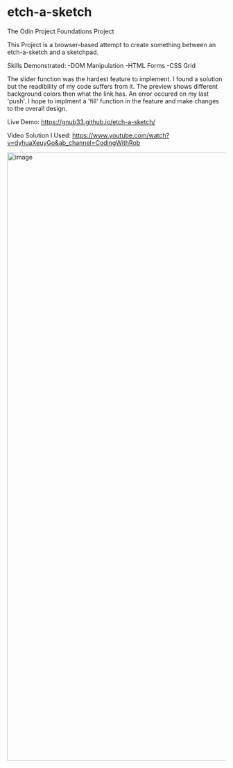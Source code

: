 # etch-a-sketch

The Odin Project Foundations Project

This Project is a browser-based attempt to create something between an etch-a-sketch and a sketchpad.

Skills Demonstrated:
-DOM Manipulation
-HTML Forms
-CSS Grid

The slider function was the hardest feature to implement. I found a solution but the readibility of my code suffers from it.
The preview shows different background colors then what the link has. An error occured on my last 'push'.
I hope to implment a 'fill' function in the feature and make changes to the overall design.

Live Demo: https://gnub33.github.io/etch-a-sketch/

Video Solution I Used:
https://www.youtube.com/watch?v=dyhuaXeuyGo&ab_channel=CodingWithRob

<img width="1403" alt="image" src="https://user-images.githubusercontent.com/47507141/173205177-5f616820-4a41-49ed-97f4-84302e47a089.png">
